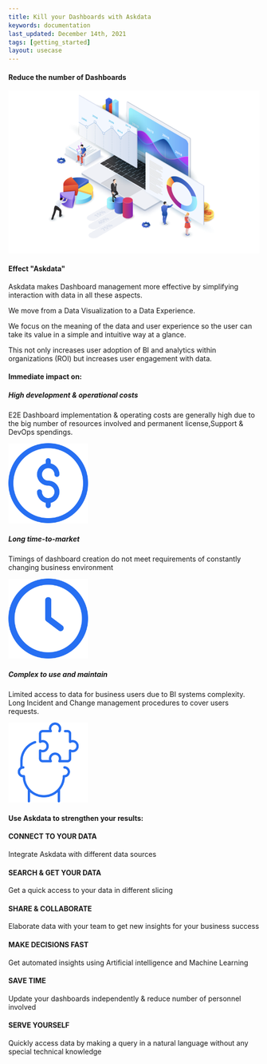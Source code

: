```yaml
---
title: Kill your Dashboards with Askdata
keywords: documentation
last_updated: December 14th, 2021
tags: [getting_started]
layout: usecase
---
```


#### Reduce the number of Dashboards

<img src="/media/use-cases/icons/dashboards.png" class="image-doc p-3">

#### Effect "Askdata" 

Askdata makes Dashboard management more effective by simplifying interaction with data in all these aspects. 

We move from a Data Visualization to a Data Experience. 

We focus on the meaning of the data and user experience so the user can take its value in a simple and intuitive way at a glance. 

This not only increases user adoption of BI and analytics within organizations (ROI) but increases user engagement with data.

#### Immediate impact on:

<div class="row">
  <div class="col-sm-4">
    <div class="card">
      <div class="card-body text-center">
        <h5 class="card-title">High development & operational costs</h5>
        <p class="card-text">E2E Dashboard implementation & operating costs are generally high due to the big number of resources involved and permanent license,Support & DevOps spendings.</p>
         <img src="/media/use-cases/icons/dashboards_1.png" class="card-img" alt="Sales Accuracy" style="max-width:160px">
      </div>
    </div>
  </div>
  <div class="col-sm-4">
    <div class="card">
      <div class="card-body text-center">
        <h5 class="card-title">Long time-to-market</h5>
        <p class="card-text">Timings of dashboard creation do not meet requirements of constantly changing business environment</p>
        <img src="/media/use-cases/icons/dashboards_2.png" class="card-img" alt="Sales Accuracy" style="max-width:160px">
      </div>
    </div>
  </div>
    <div class="col-sm-4">
    <div class="card">
      <div class="card-body text-center">
        <h5 class="card-title">Сomplex to use and maintain</h5>
        <p class="card-text">Limited access to data for business users due to BI systems complexity. Long Incident and Change management procedures to cover users requests.</p>
        <img src="/media/use-cases/icons/dashboards_3.png" class="card-img" alt="Sales Accuracy" style="max-width:160px">
      </div>
    </div>
  </div>
</div>

#### Use Askdata to strengthen your results:

#### CONNECT TO YOUR DATA

Integrate Askdata with different data sources 

#### SEARCH & GET YOUR DATA

Get a quick access to your data in different slicing 

#### SHARE & COLLABORATE

Elaborate data with your team to get new insights for your business success 

#### MAKE DECISIONS FAST

Get automated insights using Artificial intelligence and Machine Learning

#### SAVE TIME

Update your dashboards independently & reduce number of personnel involved 

#### SERVE YOURSELF

Quickly access data by making a query in a natural language without any special technical knowledge 
